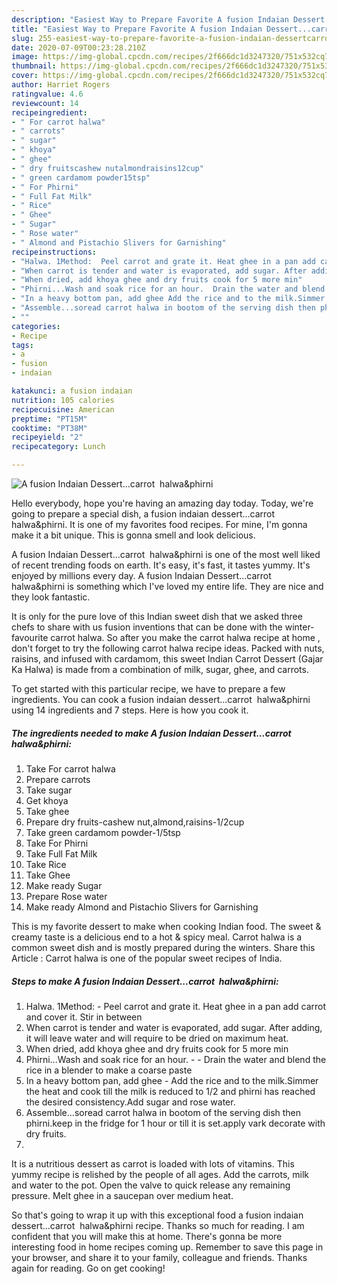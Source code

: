 ```yaml
---
description: "Easiest Way to Prepare Favorite A fusion Indaian Dessert...carrot  halwa&amp;amp;phirni"
title: "Easiest Way to Prepare Favorite A fusion Indaian Dessert...carrot  halwa&amp;amp;phirni"
slug: 255-easiest-way-to-prepare-favorite-a-fusion-indaian-dessertcarrot-halwa-and-amp-phirni
date: 2020-07-09T00:23:28.210Z
image: https://img-global.cpcdn.com/recipes/2f666dc1d3247320/751x532cq70/a-fusion-indaian-dessertcarrot-halwaphirni-recipe-main-photo.jpg
thumbnail: https://img-global.cpcdn.com/recipes/2f666dc1d3247320/751x532cq70/a-fusion-indaian-dessertcarrot-halwaphirni-recipe-main-photo.jpg
cover: https://img-global.cpcdn.com/recipes/2f666dc1d3247320/751x532cq70/a-fusion-indaian-dessertcarrot-halwaphirni-recipe-main-photo.jpg
author: Harriet Rogers
ratingvalue: 4.6
reviewcount: 14
recipeingredient:
- " For carrot halwa"
- " carrots"
- " sugar"
- " khoya"
- " ghee"
- " dry fruitscashew nutalmondraisins12cup"
- " green cardamom powder15tsp"
- " For Phirni"
- " Full Fat Milk"
- " Rice"
- " Ghee"
- " Sugar"
- " Rose water"
- " Almond and Pistachio Slivers for Garnishing"
recipeinstructions:
- "Halwa. 1Method:  Peel carrot and grate it. Heat ghee in a pan add carrot and cover it. Stir in between"
- "When carrot is tender and water is evaporated, add sugar. After adding, it will leave water and will require to be dried on maximum heat."
- "When dried, add khoya ghee and dry fruits cook for 5 more min"
- "Phirni...Wash and soak rice for an hour.  Drain the water and blend the rice in a blender to make a coarse paste"
- "In a heavy bottom pan, add ghee Add the rice and to the milk.Simmer the heat and cook till the milk is reduced to 1/2 and phirni has reached the desired consistency.Add sugar and rose water."
- "Assemble...soread carrot halwa in bootom of the serving dish then phirni.keep in the fridge for 1 hour or till it is set.apply vark decorate with dry fruits."
- ""
categories:
- Recipe
tags:
- a
- fusion
- indaian

katakunci: a fusion indaian 
nutrition: 105 calories
recipecuisine: American
preptime: "PT15M"
cooktime: "PT38M"
recipeyield: "2"
recipecategory: Lunch

---
```



![A fusion Indaian Dessert...carrot  halwa&amp;phirni](https://img-global.cpcdn.com/recipes/2f666dc1d3247320/751x532cq70/a-fusion-indaian-dessertcarrot-halwaphirni-recipe-main-photo.jpg)

Hello everybody, hope you're having an amazing day today. Today, we're going to prepare a special dish, a fusion indaian dessert...carrot  halwa&amp;phirni. It is one of my favorites food recipes. For mine, I'm gonna make it a bit unique. This is gonna smell and look delicious.

A fusion Indaian Dessert...carrot  halwa&amp;phirni is one of the most well liked of recent trending foods on earth. It's easy, it's fast, it tastes yummy. It's enjoyed by millions every day. A fusion Indaian Dessert...carrot  halwa&amp;phirni is something which I've loved my entire life. They are nice and they look fantastic.

It is only for the pure love of this Indian sweet dish that we asked three chefs to share with us fusion inventions that can be done with the winter-favourite carrot halwa. So after you make the carrot halwa recipe at home , don&#39;t forget to try the following carrot halwa recipe ideas. Packed with nuts, raisins, and infused with cardamom, this sweet Indian Carrot Dessert (Gajar Ka Halwa) is made from a combination of milk, sugar, ghee, and carrots.


To get started with this particular recipe, we have to prepare a few ingredients. You can cook a fusion indaian dessert...carrot  halwa&amp;phirni using 14 ingredients and 7 steps. Here is how you cook it.

<!--inarticleads1-->

##### The ingredients needed to make A fusion Indaian Dessert...carrot  halwa&amp;phirni:

1. Take  For carrot halwa
1. Prepare  carrots
1. Take  sugar
1. Get  khoya
1. Take  ghee
1. Prepare  dry fruits-cashew nut,almond,raisins-1/2cup
1. Take  green cardamom powder-1/5tsp
1. Take  For Phirni
1. Take  Full Fat Milk
1. Take  Rice
1. Take  Ghee
1. Make ready  Sugar
1. Prepare  Rose water
1. Make ready  Almond and Pistachio Slivers for Garnishing


This is my favorite dessert to make when cooking Indian food. The sweet &amp; creamy taste is a delicious end to a hot &amp; spicy meal. Carrot halwa is a common sweet dish and is mostly prepared during the winters. Share this Article : Carrot halwa is one of the popular sweet recipes of India. 

<!--inarticleads2-->

##### Steps to make A fusion Indaian Dessert...carrot  halwa&amp;phirni:

1. Halwa. 1Method: -  Peel carrot and grate it. Heat ghee in a pan add carrot and cover it. Stir in between
1. When carrot is tender and water is evaporated, add sugar. After adding, it will leave water and will require to be dried on maximum heat.
1. When dried, add khoya ghee and dry fruits cook for 5 more min
1. Phirni...Wash and soak rice for an hour. -  - Drain the water and blend the rice in a blender to make a coarse paste
1. In a heavy bottom pan, add ghee - Add the rice and to the milk.Simmer the heat and cook till the milk is reduced to 1/2 and phirni has reached the desired consistency.Add sugar and rose water.
1. Assemble...soread carrot halwa in bootom of the serving dish then phirni.keep in the fridge for 1 hour or till it is set.apply vark decorate with dry fruits.
1. 


It is a nutritious dessert as carrot is loaded with lots of vitamins. This yummy recipe is relished by the people of all ages. Add the carrots, milk and water to the pot. Open the valve to quick release any remaining pressure. Melt ghee in a saucepan over medium heat. 

So that's going to wrap it up with this exceptional food a fusion indaian dessert...carrot  halwa&amp;phirni recipe. Thanks so much for reading. I am confident that you will make this at home. There's gonna be more interesting food in home recipes coming up. Remember to save this page in your browser, and share it to your family, colleague and friends. Thanks again for reading. Go on get cooking!
